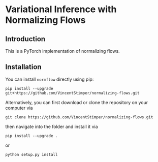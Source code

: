 # Variational Inference with Normalizing Flows

## Introduction

This is a PyTorch implementation of normalizing flows.


## Installation

You can install `normflow` directly using pip:
```
pip install --upgrade git+https://github.com/VincentStimper/normalizing-flows.git
```
Alternatively, you can first download or clone the repository on your computer via
```
git clone https://github.com/VincentStimper/normalizing-flows.git
```
then navigate into the folder and install it via
```
pip install --upgrade .
```
or
```
python setup.py install
```
